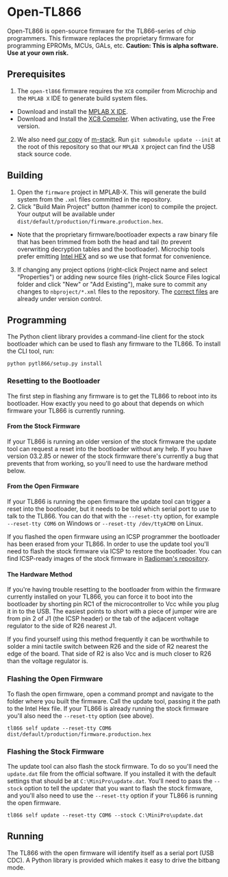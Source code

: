 # Open-TL866
Open-TL866 is open-source firmware for the TL866-series of chip programmers.
This firmware replaces the proprietary firmware for programming EPROMs, MCUs, GALs, etc.
**Caution: This is alpha software. Use at your own risk.**

## Prerequisites
1. The `open-tl866` firmware requires the `XC8` compiler from Microchip and the `MPLAB X` IDE to generate build system files.
  * Download and install the [MPLAB X IDE](http://www.microchip.com/mplab/mplab-x-ide).
  * Download and Install the [XC8 Compiler](http://www.microchip.com/mplab/compilers).
  When activating, use the Free version.

2. We also need [our copy](https://github.com/ProgHQ/m-stack) of [m-stack](http://www.signal11.us/oss/m-stack/).
Run `git submodule update --init` at the root of this repository so that our `MPLAB X` project can find the USB stack source code.

## Building
1. Open the `firmware` project in MPLAB-X. This will generate the build system from the `.xml` files committed in the repository.
2. Click "Build Main Project" button (hammer icon) to compile the project.
Your output will be available under `dist/default/production/firmware.production.hex`.
  * Note that the proprietary firmware/bootloader expects a raw binary file that has been trimmed from both the head and tail (to prevent overwriting decryption tables and the bootloader).
  Microchip tools prefer emitting [Intel HEX](https://en.wikipedia.org/wiki/Intel_HEX) and so we use that format for convenience.

3. If changing any project options (right-click Project name and select "Properties") or adding new source files (right-click Source Files logical folder and click "New" or "Add Existing"), make sure to commit any changes to `nbproject/*.xml` files to the repository.
The [correct files](http://microchipdeveloper.com/faq:72) are already under version control.

## Programming

The Python client library provides a command-line client for the stock
bootloader which can be used to flash any firmware to the TL866.
To install the CLI tool, run:

```python pytl866/setup.py install```


### Resetting to the Bootloader

The first step in flashing any firmware is to get the TL866 to reboot
into its bootloader. How exactly you need to go about that depends on
which firmware your TL866 is currently running.

#### From the Stock Firmware

If your TL866 is running an older version of the stock firmware the
update tool can request a reset into the bootloader without any help. If
you have version 03.2.85 or newer of the stock firmware there's
currently a bug that prevents that from working, so you'll need to use
the hardware method below.

#### From the Open Firmware

If your TL866 is running the open firmware the update tool can trigger
a reset into the bootloader, but it needs to be told which serial port
to use to talk to the TL866. You can do that with the `--reset-tty`
option, for example `--reset-tty COM6` on Windows or
`--reset-tty /dev/ttyACM0` on Linux.

If you flashed the open firmware using an ICSP programmer the bootloader
has been erased from your TL866. In order to use the update tool you'll
need to flash the stock firmware via ICSP to restore the bootloader.
You can find ICSP-ready images of the stock firmware in
[Radioman's repository][stock-img].

[stock-img]: https://github.com/radiomanV/TL866/tree/67487e2cd60fa8f755e977c9fc656559452f5092/TL866_Updater/C%23/firmware

#### The Hardware Method

If you're having trouble resetting to the bootloader from within the
firmware currently installed on your TL866, you can force it to boot
into the bootloader by shorting pin RC1 of the microcontroller to Vcc
while you plug it in to the USB. The easiest points to short with a
piece of jumper wire are from pin 2 of J1 (the ICSP header) or the tab
of the adjacent voltage regulator to the side of R26 nearest J1.

If you find yourself using this method frequently it can be worthwhile
to solder a mini tactile switch between R26 and the side of R2 nearest
the edge of the board. That side of R2 is also Vcc and is much closer to
R26 than the voltage regulator is.


### Flashing the Open Firmware

To flash the open firmware, open a command prompt and navigate to the
folder where you built the firmware. Call the update tool, passing it
the path to the Intel Hex file. If your TL866 is already running the
stock firmware you'll also need the `--reset-tty` option (see above).


```tl866 self update --reset-tty COM6 dist/default/production/firmware.production.hex```


### Flashing the Stock Firmware

The update tool can also flash the stock firmware. To do so you'll need
the `update.dat` file from the official software. If you installed it
with the default settings that should be at `C:\MiniPro\update.dat`.
You'll need to pass the `--stock` option to tell the updater that you
want to flash the stock firmware, and you'll also need to use the
`--reset-tty` option if your TL866 is running the open firmware.


```tl866 self update --reset-tty COM6 --stock C:\MiniPro\update.dat```



## Running

The TL866 with the open firmware will identify itself as a serial port (USB CDC).
A Python library is provided which makes it easy to drive the bitbang mode.

